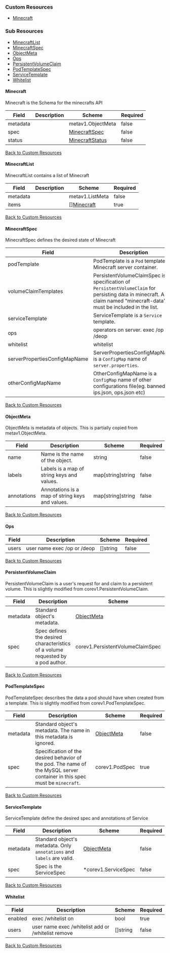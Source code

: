 
### Custom Resources

* [Minecraft](#minecraft)

### Sub Resources

* [MinecraftList](#minecraftlist)
* [MinecraftSpec](#minecraftspec)
* [ObjectMeta](#objectmeta)
* [Ops](#ops)
* [PersistentVolumeClaim](#persistentvolumeclaim)
* [PodTemplateSpec](#podtemplatespec)
* [ServiceTemplate](#servicetemplate)
* [Whitelist](#whitelist)

#### Minecraft

Minecraft is the Schema for the minecrafts API

| Field | Description | Scheme | Required |
| ----- | ----------- | ------ | -------- |
| metadata |  | metav1.ObjectMeta | false |
| spec |  | [MinecraftSpec](#minecraftspec) | false |
| status |  | [MinecraftStatus](#minecraftstatus) | false |

[Back to Custom Resources](#custom-resources)

#### MinecraftList

MinecraftList contains a list of Minecraft

| Field | Description | Scheme | Required |
| ----- | ----------- | ------ | -------- |
| metadata |  | metav1.ListMeta | false |
| items |  | [][Minecraft](#minecraft) | true |

[Back to Custom Resources](#custom-resources)

#### MinecraftSpec

MinecraftSpec defines the desired state of Minecraft

| Field | Description | Scheme | Required |
| ----- | ----------- | ------ | -------- |
| podTemplate | PodTemplate is a `Pod` template for Minecraft server container. | [PodTemplateSpec](#podtemplatespec) | true |
| volumeClaimTemplates | PersistentVolumeClaimSpec is a specification of `PersistentVolumeClaim` for persisting data in minecraft. A claim named \"minecraft-data\" must be included in the list. | [][PersistentVolumeClaim](#persistentvolumeclaim) | true |
| serviceTemplate | ServiceTemplate is a `Service` template. | *[ServiceTemplate](#servicetemplate) | false |
| ops | operators on server. exec /op or /deop | [Ops](#ops) | false |
| whitelist | whitelist | [Whitelist](#whitelist) | false |
| serverPropertiesConfigMapName | ServerPropertiesConfigMapName is a `ConfigMap` name of `server.properties`. | *string | false |
| otherConfigMapName | OtherConfigMapName is a `ConfigMap` name of other configurations file(eg. banned-ips.json, ops.json etc) | *string | false |

[Back to Custom Resources](#custom-resources)

#### ObjectMeta

ObjectMeta is metadata of objects. This is partially copied from metav1.ObjectMeta.

| Field | Description | Scheme | Required |
| ----- | ----------- | ------ | -------- |
| name | Name is the name of the object. | string | false |
| labels | Labels is a map of string keys and values. | map[string]string | false |
| annotations | Annotations is a map of string keys and values. | map[string]string | false |

[Back to Custom Resources](#custom-resources)

#### Ops



| Field | Description | Scheme | Required |
| ----- | ----------- | ------ | -------- |
| users | user name exec /op or /deop | []string | false |

[Back to Custom Resources](#custom-resources)

#### PersistentVolumeClaim

PersistentVolumeClaim is a user's request for and claim to a persistent volume. This is slightly modified from corev1.PersistentVolumeClaim.

| Field | Description | Scheme | Required |
| ----- | ----------- | ------ | -------- |
| metadata | Standard object's metadata. | [ObjectMeta](#objectmeta) | true |
| spec | Spec defines the desired characteristics of a volume requested by a pod author. | corev1.PersistentVolumeClaimSpec | true |

[Back to Custom Resources](#custom-resources)

#### PodTemplateSpec

PodTemplateSpec describes the data a pod should have when created from a template. This is slightly modified from corev1.PodTemplateSpec.

| Field | Description | Scheme | Required |
| ----- | ----------- | ------ | -------- |
| metadata | Standard object's metadata.  The name in this metadata is ignored. | [ObjectMeta](#objectmeta) | false |
| spec | Specification of the desired behavior of the pod. The name of the MySQL server container in this spec must be `minecraft`. | corev1.PodSpec | true |

[Back to Custom Resources](#custom-resources)

#### ServiceTemplate

ServiceTemplate define the desired spec and annotations of Service

| Field | Description | Scheme | Required |
| ----- | ----------- | ------ | -------- |
| metadata | Standard object's metadata. Only `annotations` and `labels` are valid. | [ObjectMeta](#objectmeta) | false |
| spec | Spec is the ServiceSpec | *corev1.ServiceSpec | false |

[Back to Custom Resources](#custom-resources)

#### Whitelist



| Field | Description | Scheme | Required |
| ----- | ----------- | ------ | -------- |
| enabled | exec /whitelist on | bool | true |
| users | user name exec /whitelist add or /whitelist remove | []string | false |

[Back to Custom Resources](#custom-resources)
